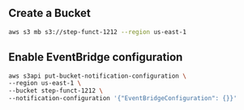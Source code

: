 ## Create a Bucket

```sh
aws s3 mb s3://step-funct-1212 --region us-east-1
```

## Enable EventBridge configuration

```sh
aws s3api put-bucket-notification-configuration \
--region us-east-1 \
--bucket step-funct-1212 \
--notification-configuration '{"EventBridgeConfiguration": {}}'
```
